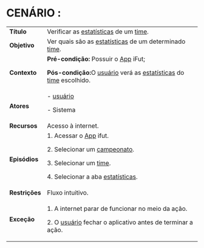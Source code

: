 # CENÁRIO :

<table class="table table-striped border">
    <tr>
        <td>
            <b>Título</b>
        </td>
        <td>     Verificar as  <a href="../../lexico/#estatisticas">estatísticas</a> de um  <a href="../../lexico/#time">time</a>.  </td>
    </tr>
    <tr>
        <td>
            <b>Objetivo</b>
        </td>
        <td>
        Ver quais são as  <a href="../../lexico/#estatisticas">estatísticas</a> de um determinado  <a href="../../lexico/#time">time</a>.
        </td>
    </tr>
    <tr>
        <td>
            <b>Contexto</b>
        </td>
        <td>
           <b>Pré-condição:</b> Possuir o <a href="../../lexico/#App">App</a> iFut;
           <p><b>Pós-condição:</b>O  <a href="../../lexico/#usuario">usuário</a> verá as  <a href="../../lexico/#estatisticas">estatísticas</a> do  <a href="../../lexico/#time">time</a> escolhido.
</p>
        </td>
    </tr>
    <tr>
        <td>
            <b>Atores</b>
        </td>
        <td>
            -  <a href="../../lexico/#usuario">usuário</a>
            <p>- Sistema</p> 
        </td>
    </tr>
    <tr>
        <td>
            <b>Recursos</b>
        </td>
        <td>
            Acesso à internet.
        </td>
    </tr>
    <tr>
        <td>
            <b>Episódios</b>
        </td>
        <td>
            1. Acessar o <a href="../../lexico/#App">App</a> ifut.
	<p>2. Selecionar um <a href="../../lexico/#campeonato">campeonato</a>.</p>
    <p>3. Selecionar um  <a href="../../lexico/#time">time</a>.</p>
    <p>4. Selecionar a aba  <a href="../../lexico/#estatisticas">estatísticas</a>.</p>
        </td>
    </tr>
    <tr>
        <td>
            <b>Restrições</b>
        </td>
        <td>
              Fluxo intuitivo.
        </td>
    </tr>
    <tr>
        <td>
            <b>Exceção</b>
        </td>
        <td>
            <p>1. A internet parar de funcionar no meio da ação.</p>
            <p>2. O  <a href="../../lexico/#usuario">usuário</a> fechar o aplicativo antes de terminar a ação.</p>
        </td>
    </tr>
</table>